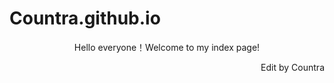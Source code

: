 # Countra.github.io

<center>Hello everyone！Welcome to my index page!</center>

<p align=right>Edit by Countra</p>
